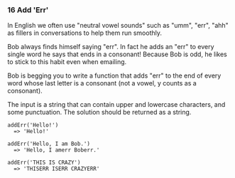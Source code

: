 ### 16 Add 'Err'

In English we often use "neutral vowel sounds" such as "umm", "err", "ahh" as fillers in conversations to help them run smoothly.

Bob always finds himself saying "err". In fact he adds an "err" to every single word he says that ends in a consonant! Because Bob is odd, he likes to stick to this habit even when emailing.

Bob is begging you to write a function that adds "err" to the end of every word whose last letter is a consonant (not a vowel, y counts as a consonant).

The input is a string that can contain upper and lowercase characters, and some punctuation. The solution should be returned as a string.

```
addErr('Hello!')
  => 'Hello!'
```

```
addErr('Hello, I am Bob.')
  => 'Hello, I amerr Boberr.'
```

```
addErr('THIS IS CRAZY')
  => 'THISERR ISERR CRAZYERR'
```
